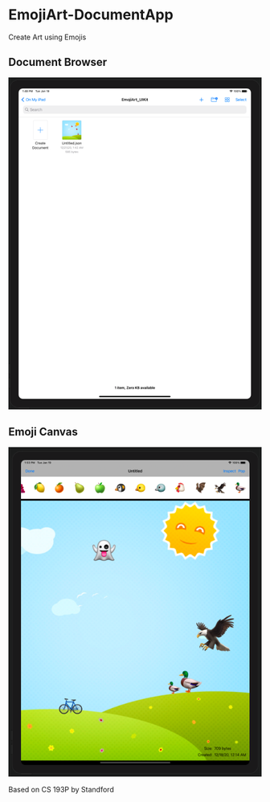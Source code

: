 # EmojiArt-DocumentApp

Create Art using Emojis

## Document Browser
![Scalding Logo](https://github.com/milano95a/EmojiArt-DocumentApp/blob/main/EmojiArt%20DocumentApp/Supporting%20Files/browser.png)
## Emoji Canvas
![Scalding Logo](https://github.com/milano95a/EmojiArt-DocumentApp/blob/main/EmojiArt%20DocumentApp/Supporting%20Files/document.png)

Based on CS 193P by Standford 

